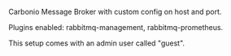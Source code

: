 Carbonio Message Broker with custom config on host and port.

Plugins enabled: rabbitmq-management, rabbitmq-prometheus.

This setup comes with an admin user called "guest".
